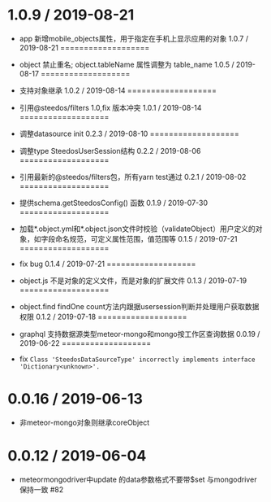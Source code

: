 1.0.9 / 2019-08-21
===================

  * app 新增mobile_objects属性，用于指定在手机上显示应用的对象
1.0.7 / 2019-08-21
===================

  * object 禁止重名; object.tableName 属性调整为 table_name
1.0.5 / 2019-08-17
===================

  * 支持对象继承
1.0.2 / 2019-08-14
===================

  * 引用@steedos/filters 1.0,fix 版本冲突
1.0.1 / 2019-08-14
===================

  * 调整datasource init
0.2.3 / 2019-08-10
===================

  * 调整type SteedosUserSession结构
0.2.2 / 2019-08-06
===================

  * 引用最新的@steedos/filters包，所有yarn test通过
0.2.1 / 2019-08-02
===================

  * 提供schema.getSteedosConfig() 函数
0.1.9 / 2019-07-30
===================

  * 加载*.object.yml和*.object.json文件时校验（validateObject）用户定义的对象，如字段命名规范，可定义属性范围，值范围等
0.1.5 / 2019-07-21
===================

  * fix bug
0.1.4 / 2019-07-21
===================

  * object.js 不是对象的定义文件，而是对象的扩展文件
0.1.3 / 2019-07-19
===================

  * object.find findOne count方法内跟据usersession判断并处理用户获取数据权限
0.1.2 / 2019-07-18
===================

  * graphql 支持数据源类型meteor-mongo和mongo按工作区查询数据
0.0.19 / 2019-06-22
===================

  * fix `Class 'SteedosDataSourceType' incorrectly implements interface 'Dictionary<unknown>'.`

0.0.16 / 2019-06-13
===================

  * 非meteor-mongo对象则继承coreObject

0.0.12 / 2019-06-04
===================

  * meteormongodriver中update 的data参数格式不要带$set 与mongodriver保持一致 #82